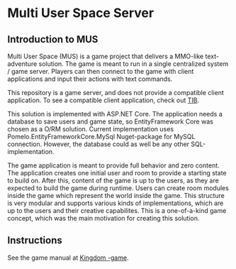 # Multi User Space Server

## Introduction to MUS

Multi User Space (MUS) is a game project that delivers a MMO-like text-adventure solution.
The game is meant to run in a single centralized system / game server.
Players can then connect to the game with client applications and input their actions with text commands.

This repository is a game server, and does not provide a compatible client application.
To see a compatible client application, check out [TIB](https://github.com/keinaju/TIB).

This solution is implemented with ASP.NET Core.
The application needs a database to save users and game state, so EntityFramework Core was chosen as a O/RM solution.
Current implementation uses Pomelo.EntityFrameworkCore.MySql Nuget-package for MySQL connection.
However, the database could as well be any other SQL-implementation.

The game application is meant to provide full behavior and zero content.
The application creates one initial user and room to provide a starting state to build on.
After this, content of the game is up to the users, as they are expected to build the game during runtime.
Users can create room modules inside the game which represent the world inside the game.
This structure is very modular and supports various kinds of implementations, which are up to the users and their creative capabilites.
This is a one-of-a-kind game concept, which was the main motivation for creating this solution.

## Instructions

See the game manual at [Kingdom -game](https://github.com/keinaju/Kingdom/blob/master/manual/manual.txt).
